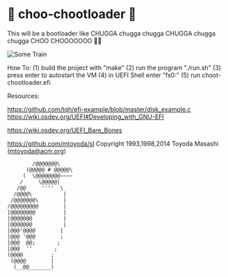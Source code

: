 # :steam_locomotive: choo-chootloader :steam_locomotive:
This will be a bootloader like CHUGGA chugga chugga CHUGGA chugga chugga CHOO CHOOOOOOO :steam_locomotive::steam_locomotive:

![Some Train](https://media1.giphy.com/media/8F3bK4aq1tCo0TLkf7/giphy.gif?cid=790b7611788b2edaea486e3280d9f0e8922aff0215e43bbb&rid=giphy.gif&ct=g)

How To:
(1)
build the project with "make"
(2)
run the program "./run.sh"
(3)
press enter to autostart the VM
(4)
in UEFI Shell enter "fs0:"
(5)
run choot-chootloader.efi


Resources:

https://github.com/tqh/efi-example/blob/master/disk_example.c
https://wiki.osdev.org/UEFI#Developing_with_GNU-EFI

https://wiki.osdev.org/UEFI_Bare_Bones

https://github.com/mtoyoda/sl
Copyright 1993,1998,2014 Toyoda Masashi (mtoyoda@acm.org)

```
        /@@@@@@@\
      (@@@@@ # @@@@@\
     (  \@@@@@@@@~~~~
    /     \@@@@@|
   /@@     ''''  \
  /@@@@\          |
 /@@@@@@@\        |
/@@@@@@@@@        |
|@@@@@@@@         |
|@@@@@@@          |
|@@@@@@@          |
|@@@'@@@@        |
|@@@ '@@@        ;
|@@@  @@;       ;
|@@@  ''       ;
(@@@@         ;
 (@@@@        |
  (__@@_______)
```
